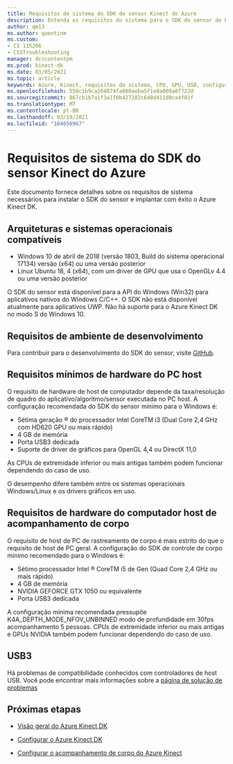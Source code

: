 ```yaml
---
title: Requisitos de sistema do SDK do sensor Kinect do Azure
description: Entenda os requisitos do sistema para o SDK do sensor de Kinect do Azure no Windows e no Linux.
author: qm13
ms.author: quentinm
ms.custom:
- CI 115266
- CSSTroubleshooting
manager: dcscontentpm
ms.prod: kinect-dk
ms.date: 03/05/2021
ms.topic: article
keywords: Azure, Kinect, requisitos do sistema, CPU, GPU, USB, configurar, configurar, mínimo, requisitos
ms.openlocfilehash: 558c1b9ca264874fa808aeba5f1e8a809a8f722d
ms.sourcegitcommit: 867cb1b7a1f3a1f0b427282c648d411d0ca4f81f
ms.translationtype: MT
ms.contentlocale: pt-BR
ms.lasthandoff: 03/19/2021
ms.locfileid: "104656967"
---
```

# <a name="azure-kinect-sensor-sdk-system-requirements"></a>Requisitos de sistema do SDK do sensor Kinect do Azure

Este documento fornece detalhes sobre os requisitos de sistema necessários para instalar o SDK do sensor e implantar com êxito o Azure Kinect DK.

## <a name="supported-operating-systems-and-architectures"></a>Arquiteturas e sistemas operacionais compatíveis

- Windows 10 de abril de 2018 (versão 1803, Build do sistema operacional 17134) versão (x64) ou uma versão posterior
- Linux Ubuntu 18, 4 (x64), com um driver de GPU que usa o OpenGLv 4.4 ou uma versão posterior

O SDK do sensor está disponível para a API do Windows (Win32) para aplicativos nativos do Windows C/C++. O SDK não está disponível atualmente para aplicativos UWP. Não há suporte para o Azure Kinect DK no modo S do Windows 10.

## <a name="development-environment-requirements"></a>Requisitos de ambiente de desenvolvimento

Para contribuir para o desenvolvimento do SDK do sensor, visite [GitHub](https://github.com/Microsoft/Azure-Kinect-Sensor-SDK).

## <a name="minimum-host-pc-hardware-requirements"></a>Requisitos mínimos de hardware do PC host

O requisito de hardware de host de computador depende da taxa/resolução de quadro do aplicativo/algoritmo/sensor executada no PC host. A configuração recomendada do SDK do sensor mínimo para o Windows é:

- Sétima geração &reg; do processador Intel CoreTM i3 (Dual Core 2,4 GHz com HD620 GPU ou mais rápido)
- 4 GB de memória
- Porta USB3 dedicada
- Suporte de driver de gráficos para OpenGL 4,4 ou DirectX 11,0

As CPUs de extremidade inferior ou mais antigas também podem funcionar dependendo do caso de uso.

O desempenho difere também entre os sistemas operacionais Windows/Linux e os drivers gráficos em uso.

## <a name="body-tracking-host-pc-hardware-requirements"></a>Requisitos de hardware do computador host de acompanhamento de corpo

O requisito de host de PC de rastreamento de corpo é mais estrito do que o requisito de host de PC geral. A configuração do SDK de controle de corpo mínimo recomendado para o Windows é:

- Sétimo processador Intel &reg; CoreTM i5 de Gen (Quad Core 2,4 GHz ou mais rápido)
- 4 GB de memória
- NVIDIA GEFORCE GTX 1050 ou equivalente
- Porta USB3 dedicada

A configuração mínima recomendada pressupõe K4A_DEPTH_MODE_NFOV_UNBINNED modo de profundidade em 30fps acompanhamento 5 pessoas. CPUs de extremidade inferior ou mais antigas e GPUs NVIDIA também podem funcionar dependendo do caso de uso.

## <a name="usb3"></a>USB3

Há problemas de compatibilidade conhecidos com controladores de host USB. Você pode encontrar mais informações sobre a [página de solução de problemas](troubleshooting.md#usb3-host-controller-compatibility)

## <a name="next-steps"></a>Próximas etapas

- [Visão geral do Azure Kinect DK](about-azure-kinect-dk.md)

- [Configurar o Azure Kinect DK](set-up-azure-kinect-dk.md)

- [Configurar o acompanhamento de corpo do Azure Kinect](body-sdk-setup.md)
